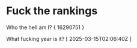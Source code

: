 # Fuck the rankings

Who the hell am I?
{ 16290751 }

What fucking year is it?
[ 2025-03-15T02:06:40Z ]
